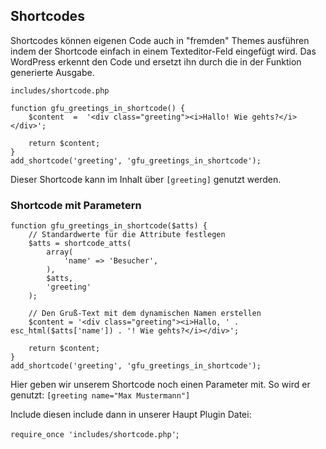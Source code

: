 
## Shortcodes

Shortcodes können eigenen Code auch in "fremden" Themes ausführen indem der Shortcode einfach in einem Texteditor-Feld eingefügt wird. Das WordPress erkennt den Code und ersetzt ihn durch die in der Funktion generierte Ausgabe.


`includes/shortcode.php`

```
function gfu_greetings_in_shortcode() {
    $content  =  '<div class="greeting"><i>Hallo! Wie gehts?</i></div>';

    return $content;
}
add_shortcode('greeting', 'gfu_greetings_in_shortcode');
```

Dieser Shortcode kann im Inhalt über `[greeting]` genutzt werden.

### Shortcode mit Parametern

```
function gfu_greetings_in_shortcode($atts) {
    // Standardwerte für die Attribute festlegen
    $atts = shortcode_atts(
        array(
            'name' => 'Besucher',
        ),
        $atts,
        'greeting'
    );

    // Den Gruß-Text mit dem dynamischen Namen erstellen
    $content = '<div class="greeting"><i>Hallo, ' . esc_html($atts['name']) . '! Wie gehts?</i></div>';

    return $content;
}
add_shortcode('greeting', 'gfu_greetings_in_shortcode');
```

Hier geben wir unserem Shortcode noch einen Parameter mit. So wird er genutzt: `[greeting name="Max Mustermann"]`


Include diesen include dann in unserer Haupt Plugin Datei:

`require_once 'includes/shortcode.php'`;